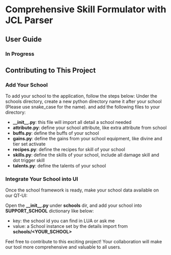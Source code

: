 # Comprehensive Skill Formulator with JCL Parser

## User Guide
### In Progress

## Contributing to This Project
### Add Your School
To add your school to the application, follow the steps below:
Under the schools directory, create a new python directory name it after your school (Please use snake_case for the name).
and add the following files to your directory:

- **\_\_init__.py**: this file will import all detail a school needed 
- **attribute.py**: define your school attribute, like extra attribute from school
- **buffs.py**: define the buffs of your school
- **gains.py**: define the gains from your school equipment, like divine and tier set activate
- **recipes.py**: define the recipes for skill of your school
- **skills.py**: define the skills of your school, include all damage skill and dot trigger skill
- **talents.py**: define the talents of your school

### Integrate Your School into UI
Once the school framework is ready, make your school data available on our QT-UI:

Open the **\_\_init__.py** under **schools** dir, and add your school into **SUPPORT_SCHOOL** dictionary like below:

- key: the school id you can find in LUA or ask me
- value: a School instance set by the details import from **schools/<YOUR_SCHOOL>**

Feel free to contribute to this exciting project! Your collaboration will make our tool more comprehensive and valuable to all users.